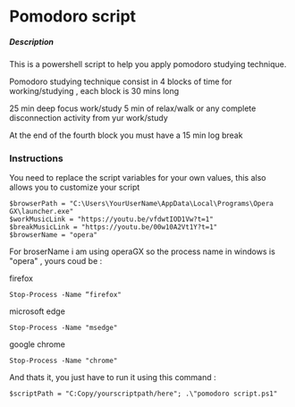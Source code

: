 # Pomodoro script

##### Description
This is a powershell script to help you apply pomodoro studying technique.

Pomodoro studying technique consist in 4 blocks of time for working/studying , each block is 30 mins long

25 min deep focus work/study
5 min of relax/walk or any complete disconnection activity from yur work/study

At the end of the fourth block you must have a 15 min log break



### Instructions

You need to replace the script variables for your own values, this also allows you to customize your script
```
$browserPath = "C:\Users\YourUserName\AppData\Local\Programs\Opera GX\launcher.exe"
$workMusicLink = "https://youtu.be/vfdwtIOD1Vw?t=1"
$breakMusicLink = "https://youtu.be/00w10A2Vt1Y?t=1"
$browserName = "opera"
```
For broserName i am using operaGX so the process name in windows is "opera" , yours coud be :

firefox
```
Stop-Process -Name “firefox"
```
microsoft edge  
```
Stop-Process -Name "msedge"
```
google chrome 
```
Stop-Process -Name "chrome"
```

And thats it, you just have to run it using this command :

```
$scriptPath = "C:Copy/yourscriptpath/here"; .\"pomodoro script.ps1"
```
